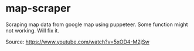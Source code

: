 # map-scraper

Scraping map data from google map using puppeteer. Some function might not working. Will fix it. 

Source:
https://www.youtube.com/watch?v=5xOD4-M2jSw
